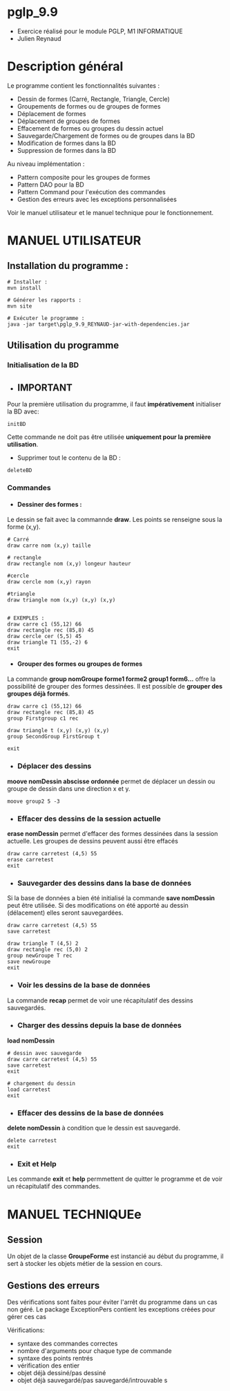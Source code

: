 # pglp_9.9
- Exercice réalisé pour le module PGLP, M1 INFORMATIQUE
- Julien Reynaud

# Description général
Le programme contient les fonctionnalités suivantes :
- Dessin de formes (Carré, Rectangle, Triangle, Cercle)
- Groupements de formes ou de groupes de formes
- Déplacement de formes 
- Déplacement de groupes de formes
- Effacement de formes ou groupes du dessin actuel
- Sauvegarde/Chargement de formes ou de groupes dans la BD
- Modification de formes dans la BD
- Suppression de formes dans la BD

Au niveau implémentation :

- Pattern composite pour les groupes de formes
- Pattern DAO pour la BD
- Pattern Command pour l'exécution des commandes
- Gestion des erreurs avec les exceptions personnalisées

Voir le manuel utilisateur et le manuel technique pour le fonctionnement.

# MANUEL UTILISATEUR
## Installation du programme :
```shell
# Installer :
mvn install

# Générer les rapports :
mvn site

# Exécuter le programme :
java -jar target\pglp_9.9_REYNAUD-jar-with-dependencies.jar
```
## Utilisation du programme
### Initialisation de la BD
- ## IMPORTANT
Pour la première utilisation du programme, il faut **impérativement** initialiser la BD avec:

```shell
initBD
```
Cette commande ne doit pas être utilisée **uniquement pour la première utilisation**.
- Supprimer tout le contenu de la BD :

```shell
deleteBD
```
### Commandes

- #### Dessiner des formes :
Le dessin se fait avec la commannde **draw**. Les points se renseigne sous la forme (x,y).

``` shell
# Carré
draw carre nom (x,y) taille

# rectangle
draw rectangle nom (x,y) longeur hauteur

#cercle
draw cercle nom (x,y) rayon

#triangle
draw triangle nom (x,y) (x,y) (x,y)


# EXEMPLES :
draw carre c1 (55,12) 66
draw rectangle rec (85,8) 45
draw cercle cer (5,5) 45
draw triangle T1 (55,-2) 6
exit
```

- #### Grouper des formes ou groupes de formes
La commande **group nomGroupe forme1 forme2 group1 form6...** offre la possibilité de grouper des formes dessinées.
Il est possible de **grouper des groupes déjà formés**. 

```shell
draw carre c1 (55,12) 66
draw rectangle rec (85,8) 45
group Firstgroup c1 rec

draw triangle t (x,y) (x,y) (x,y)
group SecondGroup FirstGroup t

exit
```- ### Déplacer des dessins
**moove nomDessin abscisse ordonnée** permet de déplacer un dessin ou groupe de dessin dans une direction x et y.

```shell
moove group2 5 -3
```

- ### Effacer des dessins de la session actuelle
**erase nomDessin** permet d'effacer des formes dessinées dans la session actuelle. Les groupes de dessins peuvent aussi être effacés

```shell
draw carre carretest (4,5) 55
erase carretest
exit
```

- ### Sauvegarder des dessins dans la base de données
Si la base de données a bien été initialisé la commande **save nomDessin** peut être utilisée. Si des modifications on été apporté
au dessin (délacement) elles seront sauvegardées.

```shell
draw carre carretest (4,5) 55
save carretest

draw triangle T (4,5) 2
draw rectangle rec (5,0) 2
group newGroupe T rec 
save newGroupe
exit
```

- ### Voir les dessins de la base de données
La commande **recap** permet de voir une récapitulatif des dessins sauvegardés.


- ### Charger des dessins depuis la base de données
**load nomDessin**

```shell
# dessin avec sauvegarde 
draw carre carretest (4,5) 55
save carretest
exit

# chargement du dessin
load carretest
exit
```

- ### Effacer des dessins de la base de données
**delete nomDessin** à condition que le dessin est sauvegardé.

```shell
delete carretest
exit
```

- ### Exit et Help
Les commande **exit** et **help** permmettent de quitter le programme et de voir un récapitulatif des commandes.



# MANUEL TECHNIQUEe
## Session
Un objet de la classe **GroupeForme** est instancié au début du programme, il sert à stocker les objets métier de la session en cours.

## Gestions des erreurs
Des vérifications sont faites pour éviter l'arrêt du programme dans un cas non géré.
Le package ExceptionPers contient les exceptions créées pour gérer ces cas

Vérifications:
- syntaxe des commandes correctes
- nombre d'arguments pour chaque type de commande
- syntaxe des points rentrés
- vérification des entier
- objet déjà dessiné/pas dessiné
- objet déjà sauvegardé/pas sauvegardé/introuvable
s

